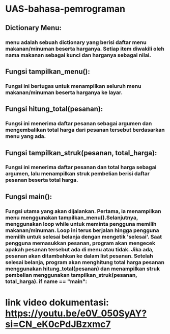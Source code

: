 # UAS-bahasa-pemrograman
## Dictionary Menu:

### menu adalah sebuah dictionary yang berisi daftar menu makanan/minuman beserta harganya. Setiap item diwakili oleh nama makanan sebagai kunci dan harganya sebagai nilai.
## Fungsi tampilkan_menu():

### Fungsi ini bertugas untuk menampilkan seluruh menu makanan/minuman beserta harganya ke layar.
## Fungsi hitung_total(pesanan):

### Fungsi ini menerima daftar pesanan sebagai argumen dan mengembalikan total harga dari pesanan tersebut berdasarkan menu yang ada.
## Fungsi tampilkan_struk(pesanan, total_harga):

### Fungsi ini menerima daftar pesanan dan total harga sebagai argumen, lalu menampilkan struk pembelian berisi daftar pesanan beserta total harga.
## Fungsi main():

### Fungsi utama yang akan dijalankan. Pertama, ia menampilkan menu menggunakan tampilkan_menu().Selanjutnya, menggunakan loop while untuk meminta pengguna memilih makanan/minuman. Loop ini terus berjalan hingga pengguna memilih untuk selesai belanja dengan mengetik 'selesai'. Saat pengguna memasukkan pesanan, program akan mengecek apakah pesanan tersebut ada di menu atau tidak. Jika ada, pesanan akan ditambahkan ke dalam list pesanan. Setelah selesai belanja, program akan menghitung total harga pesanan menggunakan hitung_total(pesanan) dan menampilkan struk pembelian menggunakan tampilkan_struk(pesanan, total_harga). if __name__ == "__main__":

# link video dokumentasi: https://youtu.be/e0V_050SyAY?si=CN_eK0cPdJBzxmc7